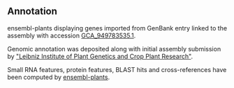 **Annotation**
----------

ensembl-plants displaying genes imported from GenBank entry linked to the assembly with accession [GCA\_949783535.1](http://www.ebi.ac.uk/ena/data/view/GCA_949783535.1).

Genomic annotation was deposited along with initial assembly submission by ["Leibniz Institute of Plant Genetics and Crop Plant Research"](URL_GOES_HERE).

Small RNA features, protein features, BLAST hits and cross-references have been
computed by [ensembl-plants](https://plants.ensembl.org/info/genome/annotation/index.html).
